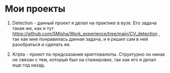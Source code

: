 # Мои проекты

1) Detection - данный проект я делал на практике в вузе. Его задача такая же, как и тут https://github.com/5Misha/Work_experience/tree/main/CV_detection , так как мне понравилась данная задача, и я решил сам в ней разобраться и сделать ее.

2) Kripta - проект по предсказания криптовалюты. Структурно он никак не связан с тем, который был на стажировке, так как его я делал еще год назад.
